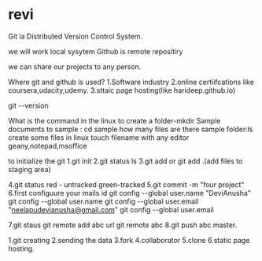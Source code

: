 # revi
Git ia Distributed Version Control System.

we will work local sysytem
Github is remote repositiry

we can share our projects to any person.

Where git and github is used?
1.Software industry
2.online certiifcations like coursera,udacity,udemy.
3.sttaic page hosting(like harideep.github.io)


git --version

What is the command in the linux to create a folder-mkdir Sample
 documents to sample : cd sample
how many files are there sample folder:ls
create some files in linux
touch filename
with any editor geany,notepad,msoffice 


to initialize the git
1.git init
2.git status
ls
3.git add 
 or git add .(add files to staging area)

4.git status
red - untracked
green-tracked
5.git commit -m "four project"
6.first configuure your mails id
 git config --global user.name "DeviAnusha"
git config --global user.name
git config --global user.email "neelapudevianusha@gmail.com"
git config --global user.email

7.git staus 
 git remote add abc url
git remote
abc
8.git push abc master.

1.git creating
2.sending the data
3.fork
4.collaborator
5.clone
6.static page hosting.

































